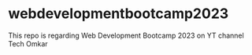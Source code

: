# webdevelopmentbootcamp2023
This repo is regarding Web Development Bootcamp 2023 on YT channel Tech Omkar
